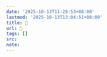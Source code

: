 ```yaml
---
date: '2025-10-13T11:28:53+08:00'
lastmod: '2025-10-13T13:04:51+08:00'
title: 󰟎
url: 󰟎
tags: []
src:
note:
---
```

